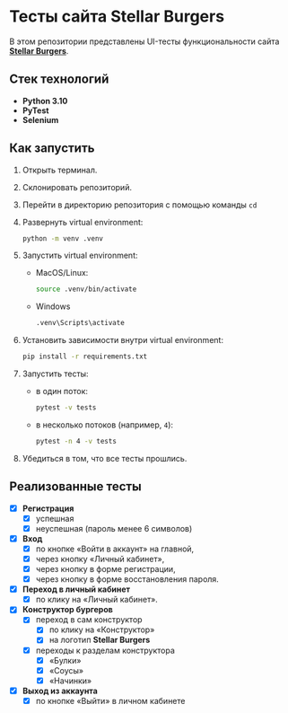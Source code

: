 # Тесты сайта **Stellar Burgers**

В этом репозитории представлены UI-тесты функциональности сайта [**Stellar Burgers**](https://stellarburgers.nomoreparties.site/).

## Стек технологий

- **Python 3.10**
- **PyTest**
- **Selenium**

## Как запустить

1. Открыть терминал.
2. Склонировать репозиторий.
3. Перейти в директорию репозитория с помощью команды `cd`
4. Развернуть virtual environment:

   ```bash
   python -m venv .venv
   ```

5. Запустить virtual environment:

   - MacOS/Linux:

     ```bash
     source .venv/bin/activate
     ```

   - Windows

     ```bash
     .venv\Scripts\activate
     ```

6. Установить зависимости внутри virtual environment:

   ```bash
   pip install -r requirements.txt
   ```

7. Запустить тесты:
   - в один поток:

     ```bash
     pytest -v tests
     ```

   - в несколько потоков (например, `4`):

     ```bash
     pytest -n 4 -v tests
     ```

8. Убедиться в том, что все тесты прошлись.

## Реализованные тесты

- [x] **Регистрация**
  - [x] успешная
  - [x] неуспешная (пароль менее 6 символов)

- [x] **Вход**
  - [x] по кнопке «Войти в аккаунт» на главной,
  - [x] через кнопку «Личный кабинет»,
  - [x] через кнопку в форме регистрации,
  - [x] через кнопку в форме восстановления пароля.

- [x] **Переход в личный кабинет**
  - [x] по клику на «Личный кабинет».

- [x] **Конструктор бургеров**
  - [x] переход в сам конструктор
    - [x] по клику на «Конструктор»
    - [x] на логотип **Stellar Burgers**
  - [x] переходы к разделам конструктора
    - [x] «Булки»
    - [x] «Соусы»
    - [x] «Начинки»

- [x] **Выход из аккаунта**
  - [x] по кнопке «Выйти» в личном кабинете
